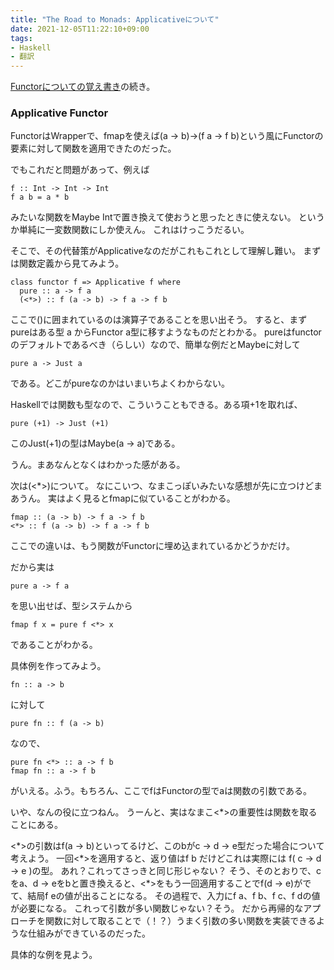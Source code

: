 ```yaml
---
title: "The Road to Monads: Applicativeについて"
date: 2021-12-05T11:22:10+09:00
tags:
- Haskell
- 翻訳
---
```


[Functorについての覚え書き](/post/functor/)の続き。

### Applicative Functor

FunctorはWrapperで、fmapを使えば(a -> b)->(f a -> f b)という風にFunctorの要素に対して関数を適用できたのだった。

でもこれだと問題があって、例えば
```
f :: Int -> Int -> Int
f a b = a * b
```
みたいな関数をMaybe Intで置き換えて使おうと思ったときに使えない。
というか単純に一変数関数にしか使えん。
これはけっこうだるい。

そこで、その代替策がApplicativeなのだがこれもこれとして理解し難い。
まずは関数定義から見てみよう。
```
class functor f => Applicative f where
  pure :: a -> f a
  (<*>) :: f (a -> b) -> f a -> f b
```
ここで()に囲まれているのは演算子であることを思い出そう。
すると、まずpureはある型 a からFunctor a型に移すようなものだとわかる。
pureはfunctorのデフォルトであるべき（らしい）なので、簡単な例だとMaybeに対して
```
pure a -> Just a
```
である。どこがpureなのかはいまいちよくわからない。

Haskellでは関数も型なので、こういうこともできる。ある項+1を取れば、
```
pure (+1) -> Just (+1)
```
このJust(+1)の型はMaybe(a -> a)である。

うん。まあなんとなくはわかった感がある。

次は(<\*>)について。
なにこいつ、なまこっぽいみたいな感想が先に立つけどまあうん。
実はよく見るとfmapに似ていることがわかる。
```
fmap :: (a -> b) -> f a -> f b
<*> :: f (a -> b) -> f a -> f b
```
ここでの違いは、もう関数がFunctorに埋め込まれているかどうかだけ。

だから実は
```
pure a -> f a
```
を思い出せば、型システムから
```
fmap f x = pure f <*> x
```
であることがわかる。

具体例を作ってみよう。
```
fn :: a -> b
```
に対して
```
pure fn :: f (a -> b) 
```
なので、
```
pure fn <*> :: a -> f b
fmap fn :: a -> f b
```
がいえる。ふう。もちろん、ここでfはFunctorの型でaは関数の引数である。

いや、なんの役に立つねん。
うーんと、実はなまこ<\*>の重要性は関数を取ることにある。

<\*>の引数はf(a -> b)といってるけど、このbがc -> d -> e型だった場合について考えよう。
一回<\*>を適用すると、返り値はf b だけどこれは実際には f( c -> d -> e )の型。
あれ？これってさっきと同じ形じゃない？
そう、そのとおりで、cをa、d -> eをbと置き換えると、<\*>をもう一回適用することでf(d -> e)がでて、結局f eの値が出ることになる。
その過程で、入力にf a、f b、f c、f dの値が必要になる。
これって引数が多い関数じゃない？そう。
だから再帰的なアプローチを関数に対して取ることで（！？）うまく引数の多い関数を実装できるような仕組みができているのだった。

具体的な例を見よう。
```





